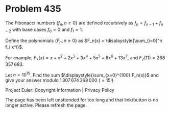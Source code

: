 #   Problem 435

   The Fibonacci numbers $\{f_n, n \ge 0\}$ are defined recursively as $f_n =
   f_{n-1} + f_{n-2}$ with base cases $f_0 = 0$ and $f_1 = 1$.

   Define the polynomials $\{F_n, n \ge 0\}$ as $F_n(x) =
   \displaystyle{\sum_{i=0}^n f_i x^i}$.

   For example, $F_7(x) = x + x^2 + 2x^3 + 3x^4 + 5x^5 + 8x^6 + 13x^7$, and
   $F_7(11) = 268\,357\,683$.

   Let $n = 10^{15}$. Find the sum $\displaystyle{\sum_{x=0}^{100} F_n(x)}$
   and give your answer modulo $1\,307\,674\,368\,000 \ (= 15!)$.

   Project Euler: Copyright Information | Privacy Policy

   The page has been left unattended for too long and that link/button is no
   longer active. Please refresh the page.
